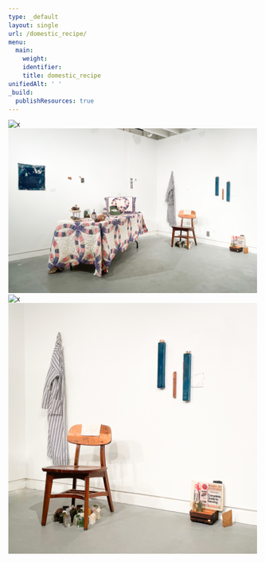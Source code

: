 ```yaml
---
type: _default
layout: single
url: /domestic_recipe/
menu:
  main:
    weight:
    identifier:
    title: domestic_recipe
unifiedAlt: ' '
_build:
  publishResources: true
---
```

<img src="/domestic-recipe/domestic-recipe-1.jpg" width="500px" alt="x" />
<img src="/domestic-recipe/domestic-recipe-2.jpg" width="500px" alt="x" />
<img src="/domestic-recipe/domestic-recipe-3.jpg" width="500px" alt="x" />
<img src="/domestic-recipe/domestic-recipe-4.jpg" width="500px" alt="x" />
